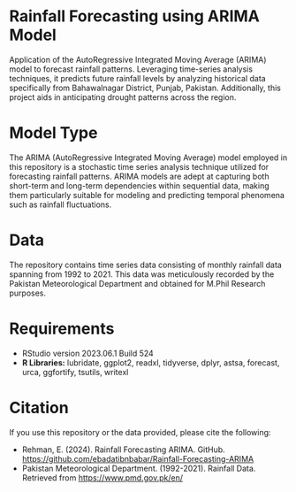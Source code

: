 # Rainfall Forecasting using ARIMA Model
Application of the AutoRegressive Integrated Moving Average (ARIMA) model to forecast rainfall patterns. Leveraging time-series analysis techniques, it predicts future rainfall levels by analyzing historical data specifically from Bahawalnagar District, Punjab, Pakistan. Additionally, this project aids in anticipating drought patterns across the region.

# Model Type
The ARIMA (AutoRegressive Integrated Moving Average) model employed in this repository is a stochastic time series analysis technique utilized for forecasting rainfall patterns. ARIMA models are adept at capturing both short-term and long-term dependencies within sequential data, making them particularly suitable for modeling and predicting temporal phenomena such as rainfall fluctuations.

# Data
The repository contains time series data consisting of monthly rainfall data spanning from 1992 to 2021. This data was meticulously recorded by the Pakistan Meteorological Department and obtained for M.Phil Research purposes.

# Requirements
- RStudio version 2023.06.1 Build 524
- **R Libraries:** lubridate, ggplot2, readxl, tidyverse, dplyr, astsa, forecast, urca, ggfortify, tsutils, writexl

# Citation
If you use this repository or the data provided, please cite the following:

- Rehman, E. (2024). Rainfall Forecasting ARIMA. GitHub. https://github.com/ebadatibnbabar/Rainfall-Forecasting-ARIMA
- Pakistan Meteorological Department. (1992-2021). Rainfall Data. Retrieved from https://www.pmd.gov.pk/en/



